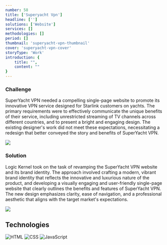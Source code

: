 ```yaml
---
number: 58
title: ['Superyacht Vpn']
headline: ['']
solutions: ['Website']
services: []
methodologies: []
period: []
thumbnail: 'superyacht-vpn-thumbnail'
cover: 'superyacht-vpn-cover'
storyType: 'Work'
introduction: {
    title: "",
    content: ""
}
---
```


### Challenge

SuperYacht VPN needed a compelling single-page website to promote its innovative VPN service designed for Starlink customers on yachts. The primary requirements were to effectively communicate the unique benefits of their service, including unrestricted streaming of TV channels across different countries, and to present a bright and engaging design. The existing designer's work did not meet these expectations, necessitating a redesign that better conveyed the story and benefits of SuperYacht VPN.

![](/work/superyacht-vpn-figure-1.jpg)

### Solution

Logic Kernel took on the task of revamping the SuperYacht VPN website and its brand identity. The approach involved crafting a modern, vibrant brand identity that reflects the innovative and luxurious nature of the product, and developing a visually engaging and user-friendly single-page website that clearly outlines the benefits and features of SuperYacht VPN. The new design emphasizes clarity, ease of navigation, and a professional aesthetic that aligns with the target market's expectations.

![](/work/superyacht-vpn-figure-2.jpg)

## Technologies

<div class="story_story__mainContent__technologies__v5XXm">
  <div class="story_story__mainContent__technologies__images__6NSg5">
    <div>
      <img loading="lazy" src="/technologies/html.svg" alt="HTML"/>
      <img loading="lazy" src="/technologies/css.svg" alt="CSS"/>
      <img loading="lazy" src="/technologies/javascript.svg" alt="JavaScript"/>
    </div>
  </div>
</div>